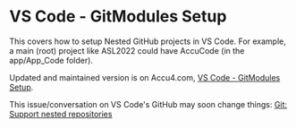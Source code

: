 # VS Code - GitModules Setup

This covers how to setup Nested GitHub projects in VS Code. For example, a main (root) project like ASL2022 could have AccuCode (in the app/App_Code folder). 

Updated and maintained version is on Accu4.com, [VS Code - GitModules Setup](https://accu4.com/H2R2S/Dev/VS-Code).
 
This issue/conversation on VS Code's GitHub may soon change things: [Git: Support nested repositories](https://github.com/microsoft/vscode/issues/37947#issuecomment-1210483868)
